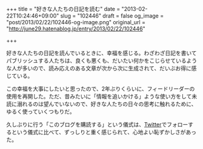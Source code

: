 +++
title = "好きな人たちの日記を読む"
date = "2013-02-22T10:24:46+09:00"
slug = "102446"
draft = false
og_image = "post/2013/02/22/102446-og-image.png"
original_url = "http://june29.hatenablog.jp/entry/2013/02/22/102446"

+++

<p>好きな人たちの日記を読んでいるときに、幸福を感じる。わざわざ日記を書いてパブリッシュする人たちは、良くも悪くも、だいたい何かをこじらせているような人が多いので、読み応えのある文章が次から次に生成されて、だいぶお得に感じている。</p>
<p>この幸福を大事にしたいと思ったので、2年ぶりくらいに、フィードリーダーの使用を再開した。ただ、昔みたいに「情報を追いかける」ような使い方をして未読に溺れるのは望んでいないので、好きな人たちの日々の思考に触れるために、ゆるく使っていくつもりだ。</p>
<p>久しぶりに行う「このブログを購読する」という儀式は、<a class="keyword" href="http://d.hatena.ne.jp/keyword/Twitter">Twitter</a>でフォローするという儀式に比べて、ずっしりと重く感じられて、心地よい恥ずかしさがあった。</p>